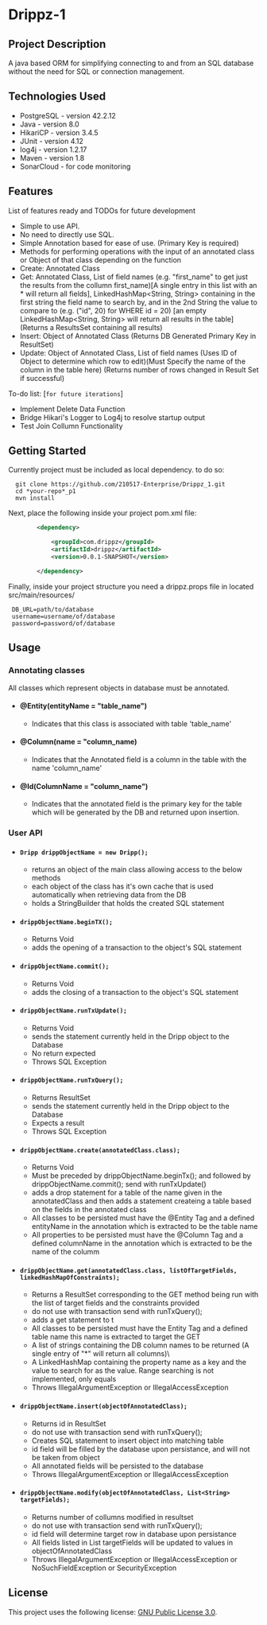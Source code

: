 # Drippz-1

## Project Description
 A java based ORM for simplifying connecting to and from an SQL database without the need for SQL or connection management. 

## Technologies Used

* PostgreSQL - version 42.2.12  
* Java - version 8.0  
* HikariCP - version 3.4.5
* JUnit - version 4.12
* log4j - version 1.2.17
* Maven - version 1.8
* SonarCloud - for code monitoring

## Features

List of features ready and TODOs for future development  
* Simple to use API.  
* No need to directly use SQL.
* Simple Annotation based for ease of use. (Primary Key is required)
* Methods for performing operations with the input of an annotated class or Object of that class depending on the function
* Create: Annotated Class
* Get: Annotated Class, List<String> of field names (e.g. "first_name" to get just the results from the collumn first_name)[A single entry in this list with an * will return all fields], LinkedHashMap<String, String> containing in the first string the field name to search by, and in the 2nd String the value to compare to (e.g. ("id", 20) for WHERE id = 20) [an empty LinkedHashMap<String, String> will return all results in the table] (Returns a ResultsSet containing all results)
* Insert: Object of Annotated Class (Returns DB Generated Primary Key in ResultSet)
* Update: Object of Annotated Class, List<String> of field names (Uses ID of Object to determine which row to edit)(Must Specify the name of the column in the table here) (Returns number of rows changed in Result Set if successful)

To-do list: [`for future iterations`]
* Implement Delete Data Function   
* Bridge Hikari's Logger to Log4j to resolve startup output
* Test Join Collumn Functionality
 



## Getting Started  
Currently project must be included as local dependency. to do so:
```shell
  git clone https://github.com/210517-Enterprise/Drippz_1.git
  cd *your-repo*_p1
  mvn install
```
Next, place the following inside your project pom.xml file:
```XML
		<dependency>

			<groupId>com.drippz</groupId>
			<artifactId>drippz</artifactId>
			<version>0.0.1-SNAPSHOT</version>

		</dependency>

```

Finally, inside your project structure you need a drippz.props file in located src/main/resources/
 ``` 
  DB_URL=path/to/database
  username=username/of/database
  password=password/of/database  
  ```
  
## Usage  
  ### Annotating classes  
  All classes which represent objects in database must be annotated.
   - #### @Entity(entityName = "table_name")  
      - Indicates that this class is associated with table 'table_name'  
   - #### @Column(name = "column_name)  
      - Indicates that the Annotated field is a column in the table with the name 'column_name'   
   - #### @Id(ColumnName = "column_name") 
      - Indicates that the annotated field is the primary key for the table which will be generated by the DB and returned upon insertion.


  ### User API  
  
  - #### `Dripp drippObjectName = new Dripp();`  
	- returns an object of the main class allowing access to the below methods
	- each object of the class has it's own cache that is used automatically when retrieving data from the DB
	- holds a StringBuilder that holds the created SQL statement
	
  - #### `drippObjectName.beginTX();`  
	- Returns Void
	- adds the opening of a transaction to the object's SQL statement
	
  - #### `drippObjectName.commit();`  
	- Returns Void
	- adds the closing of a transaction to the object's SQL statement	
	
  - #### `drippObjectName.runTxUpdate();`  
	- Returns Void
	- sends the statement currently held in the Dripp object to the Database
	- No return expected
	- Throws SQL Exception

  - #### `drippObjectName.runTxQuery();`
	- Returns ResultSet
	- sends the statement currently held in the Dripp object to the Database
	- Expects a result
	- Throws SQL Exception
	
  - #### `drippObjectName.create(annotatedClass.class);`  
	- Returns Void
	- Must be preceded by drippObjectName.beginTx(); and followed by drippObjectName.commit(); send with runTxUpdate()
	- adds a drop statement for a table of the name given in the annotatedClass and then adds a statement createing a table based on the fields in the annotated class
	- All classes to be persisted must have the @Entity Tag and a defined entityName in the annotation which is extracted to be the table name
	- All properties to be persisted must have the @Column Tag and a defined columnName in the annotation which is extracted to be the name of the columm	
 
  - #### `drippObjectName.get(annotatedClass.class, listOfTargetFields, linkedHashMapOfConstraints);`  
	- Returns a ResultSet corresponding to the GET method being run with the list of target fields and the constraints provided
	- do not use with transaction send with runTxQuery();
	- adds a get statement to t
	- All classes to be persisted must have the Entity Tag and a defined table name this name is extracted to target the GET
	- A list of strings containing the DB column names to be returned (A single entry of "*" will return all columns)\
	- A LinkedHashMap containing the property name as a key and the value to search for as the value. Range searching is not implemented, only equals
	- Throws IllegalArgumentException or IllegalAccessException
	
  - #### `drippObjectName.insert(objectOfAnnotatedClass);`
	- Returns id in ResultSet
	- do not use with transaction send with runTxQuery();
	- Creates SQL statement to insert object into matching table
	- id field will be filled by the database upon persistance, and will not be taken from object
	- All annotated fields will be persisted to the database
	- Throws IllegalArgumentException or IllegalAccessException
	
  - #### `drippObjectName.modify(objectOfAnnotatedClass, List<String> targetFields);` 
	- Returns number of collumns modified in resultset
	- do not use with transaction send with runTxQuery();
	- id field will determine target row in database upon persistance
	- All fields listed in List<String> targetFields will be updated to values in objectOfAnnotatedClass
	- Throws IllegalArgumentException or IllegalAccessException or NoSuchFieldException or SecurityException


     



## License

This project uses the following license: [GNU Public License 3.0](https://www.gnu.org/licenses/gpl-3.0.en.html).
